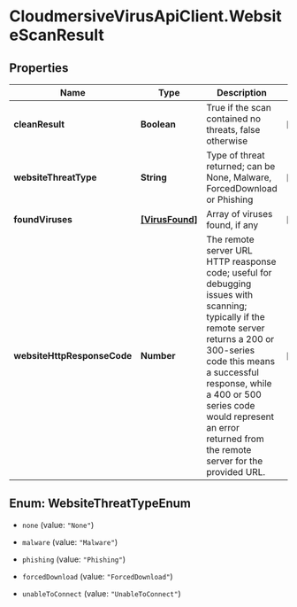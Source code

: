 # CloudmersiveVirusApiClient.WebsiteScanResult

## Properties
Name | Type | Description | Notes
------------ | ------------- | ------------- | -------------
**cleanResult** | **Boolean** | True if the scan contained no threats, false otherwise | [optional] 
**websiteThreatType** | **String** | Type of threat returned; can be None, Malware, ForcedDownload or Phishing | [optional] 
**foundViruses** | [**[VirusFound]**](VirusFound.md) | Array of viruses found, if any | [optional] 
**websiteHttpResponseCode** | **Number** | The remote server URL HTTP reasponse code; useful for debugging issues with scanning; typically if the remote server returns a 200 or 300-series code this means a successful response, while a 400 or 500 series code would represent an error returned from the remote server for the provided URL. | [optional] 


<a name="WebsiteThreatTypeEnum"></a>
## Enum: WebsiteThreatTypeEnum


* `none` (value: `"None"`)

* `malware` (value: `"Malware"`)

* `phishing` (value: `"Phishing"`)

* `forcedDownload` (value: `"ForcedDownload"`)

* `unableToConnect` (value: `"UnableToConnect"`)





